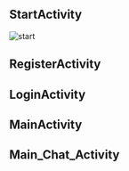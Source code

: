 ## StartActivity
![start](https://user-images.githubusercontent.com/54765881/143917642-4cc920b2-56b2-4293-b4a4-8b722fc2005f.jpg)

## RegisterActivity

## LoginActivity

## MainActivity

## Main_Chat_Activity
